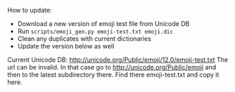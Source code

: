 How to update:

* Download a new version of emoji test file from Unicode DB
* Run `scripts/emoji_gen.py emoji-test.txt emoji.dic`
* Clean any duplicates with current dictionaries
* Update the version below as well

Current Unicode DB: http://unicode.org/Public/emoji/12.0/emoji-test.txt
The url can be invalid.
In that case go to http://unicode.org/Public/emoji and then to the latest subdirectory there.
Find there emoji-test.txt and copy it here.

